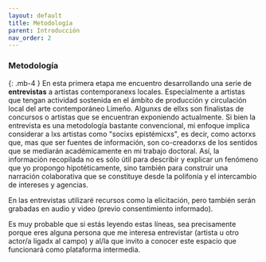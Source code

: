 ```yaml
---
layout: default
title: Metodología
parent: Introducción
nav_order: 2
---
```


### Metodología
{: .mb-4 }
En esta primera etapa me encuentro desarrollando una serie de **entrevistas** a artistas contemporanexs locales. Especialmente a artistas que tengan actividad sostenida en el ámbito de producción y circulación local del arte contemporáneo Limeño. Algunxs de ellxs son finalistas de concursos o artistas que se encuentran exponiendo actualmente. Si bien la entrevista es una metodología bastante convencional, mi enfoque implica considerar a lxs artistas como "socixs epistémicxs", es decir, como actorxs que, mas que ser fuentes de información, son co-creadorxs de los sentidos que se mediarán académicamente en mi trabajo doctoral. Así, la información recopilada no es sólo útil para describir y explicar un fenómeno que yo propongo hipotéticamente, sino también para construir una narración colaborativa que se constituye desde la polifonía y el intercambio de intereses y agencias.

En las entrevistas utilizaré recursos como la elicitación, pero también serán grabadas en audio y video (previo consentimiento informado). 

Es muy probable que si estás leyendo estas líneas, sea precisamente porque eres alguna persona que me interesa entrevistar (artista u otro actor/a ligadx al campo) y al/la que invito a conocer este espacio que funcionará como plataforma intermedia.
